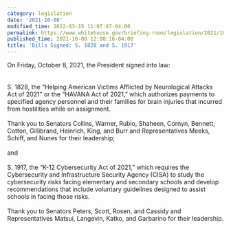```yaml
---
category: legislation
date: '2021-10-08'
modified_time: 2022-03-15 11:07:47-04:00
permalink: https://www.whitehouse.gov/briefing-room/legislation/2021/10/08/bills-signed-s-1828-and-s-1917/
published_time: 2021-10-08 12:08:16-04:00
title: 'Bills Signed: S. 1828 and S. 1917'
---
```

 
On Friday, October 8, 2021, the President signed into law:  
   
   
S. 1828, the “Helping American Victims Afflicted by Neurological Attacks
Act of 2021” or the “HAVANA Act of 2021,” which authorizes payments to
specified agency personnel and their families for brain injuries that
incurred from hostilities while on assignment.  
   
Thank you to Senators Collins, Warner, Rubio, Shaheen, Cornyn, Bennett,
Cotton, Gillibrand, Heinrich, King, and Burr and Representatives Meeks,
Schiff, and Nunes for their leadership;  
   
and   
   
S. 1917, the “K-12 Cybersecurity Act of 2021,” which requires the
Cybersecurity and Infrastructure Security Agency (CISA) to study the
cybersecurity risks facing elementary and secondary schools and develop
recommendations that include voluntary guidelines designed to assist
schools in facing those risks.  
   
Thank you to Senators Peters, Scott, Rosen, and Cassidy and
Representatives Matsui, Langevin, Katko, and Garbarino for their
leadership.
